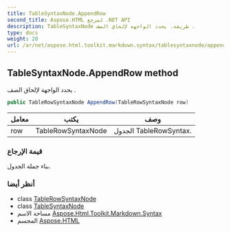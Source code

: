 ```yaml
---
title: TableSyntaxNode.AppendRow
second_title: Aspose.HTML لمرجع .NET API
description: TableSyntaxNode طريقة. يحدد الواجهة لإلحاق الصف .
type: docs
weight: 20
url: /ar/net/aspose.html.toolkit.markdown.syntax/tablesyntaxnode/appendrow/
---
```

## TableSyntaxNode.AppendRow method

يحدد الواجهة لإلحاق الصف .

```csharp
public TableRowSyntaxNode AppendRow(TableRowSyntaxNode row)
```

| معامل | يكتب | وصف |
| --- | --- | --- |
| row | TableRowSyntaxNode | الجدول TableRowSyntax. |

### قيمة الإرجاع

بناء جملة الجدول.

### أنظر أيضا

* class [TableRowSyntaxNode](../../tablerowsyntaxnode/)
* class [TableSyntaxNode](../)
* مساحة الاسم [Aspose.Html.Toolkit.Markdown.Syntax](../../tablesyntaxnode/)
* المجسم [Aspose.HTML](../../../)


